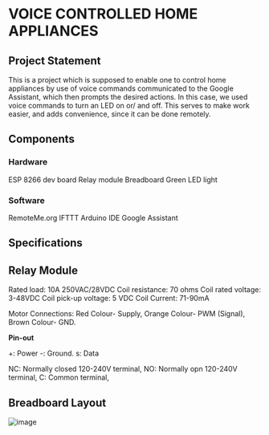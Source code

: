 # VOICE CONTROLLED HOME APPLIANCES


## Project Statement


This is a project which is supposed to enable one to control home appliances by use of voice commands communicated to the Google Assistant, which then prompts the desired actions. 
In this case, we used voice commands to turn an LED on or/ and off.
This serves to make work easier, and adds convenience, since it can be done remotely.


## Components

### Hardware

ESP 8266 dev board
Relay module
Breadboard
Green LED light

### Software

RemoteMe.org
IFTTT
Arduino IDE
Google Assistant


## Specifications

## Relay Module

Rated load: 10A 250VAC/28VDC
Coil resistance: 70 ohms
Coil rated voltage: 3-48VDC
Coil pick-up voltage: 5 VDC
Coil Current: 71-90mA

Motor Connections:
Red Colour- Supply,
Orange Colour- PWM (Signal),
Brown Colour- GND.

**Pin-out**

+: Power -: Ground.
s: Data

NC: Normally closed 120-240V terminal,
NO: Normally opn 120-240V terminal,
C: Common terminal,



## Breadboard Layout

![image](https://user-images.githubusercontent.com/80098914/115273246-f92a9700-a147-11eb-8f69-b102c861d76b.png)

